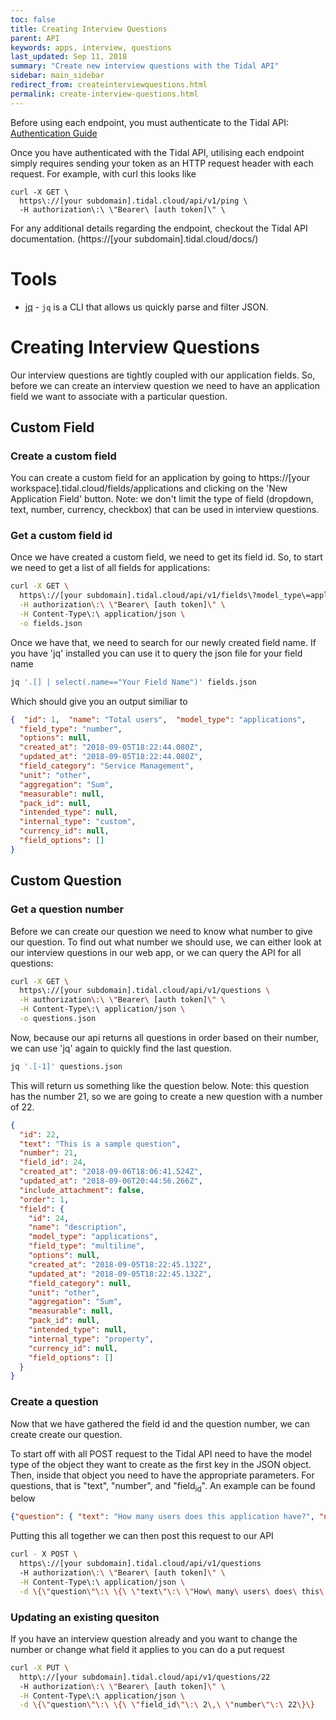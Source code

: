 ```yaml
---
toc: false
title: Creating Interview Questions
parent: API
keywords: apps, interview, questions
last_updated: Sep 11, 2018
summary: "Create new interview questions with the Tidal API"
sidebar: main_sidebar
redirect_from: createinterviewquestions.html
permalink: create-interview-questions.html
---
```


Before using each endpoint, you must authenticate to the Tidal API:
[Authentication Guide](authenticate.html)

Once you have authenticated with the Tidal API, utilising each endpoint simply requires sending your token as an HTTP request header with each request. For example, with curl this looks like

    curl -X GET \
      https\://[your subdomain].tidal.cloud/api/v1/ping \
      -H authorization\:\ \"Bearer\ [auth token]\" \

For any additional details regarding the endpoint, checkout the Tidal API documentation.
(https://[your subdomain].tidal.cloud/docs/)

# Tools

- [jq](https://stedolan.github.io/jq/) - `jq` is a CLI that allows us quickly parse and filter JSON.

# Creating Interview Questions

Our interview questions are tightly coupled with our application fields. So, before we can create an interview question we need to have an application field we want to associate with a particular question.

## Custom Field

### Create a custom field

You can create a custom field for an application by going to https://[your workspace].tidal.cloud/fields/applications and clicking on the 'New Application Field' button. Note: we don't limit the type of field (dropdown, text, number, currency, checkbox) that can be used in interview questions.

### Get a custom field id

Once we have created a custom field, we need to get its field id. So, to start we need to get a list of all fields for applications:

```bash
curl -X GET \
  https\://[your subdomain].tidal.cloud/api/v1/fields\?model_type\=applications \
  -H authorization\:\ \"Bearer\ [auth token]\" \
  -H Content-Type\:\ application/json \
  -o fields.json
```
Once we have that, we need to search for our newly created field name. If you have 'jq' installed you can use it to query the json file for your field name

```bash
jq '.[] | select(.name=="Your Field Name")' fields.json
```

Which should give you an output similiar to
```json
{  "id": 1,  "name": "Total users",  "model_type": "applications",
  "field_type": "number",
  "options": null,
  "created_at": "2018-09-05T18:22:44.080Z",
  "updated_at": "2018-09-05T18:22:44.080Z",
  "field_category": "Service Management",
  "unit": "other",
  "aggregation": "Sum",
  "measurable": null,
  "pack_id": null,
  "intended_type": null,
  "internal_type": "custom",
  "currency_id": null,
  "field_options": []
}
```
## Custom Question

### Get a question number

Before we can create our question we need to know what number to give our question. To find out what number we should use, we can either look at our interview questions in our web app, or we can query the API for all questions:

```bash
curl -X GET \
  https\://[your subdomain].tidal.cloud/api/v1/questions \
  -H authorization\:\ \"Bearer\ [auth token]\" \
  -H Content-Type\:\ application/json \
  -o questions.json
```

Now, because our api returns all questions in order based on their number, we can use 'jq' again to quickly find the last question.
```bash
jq '.[-1]' questions.json
```
This will return us something like the question below. Note: this question has the number 21, so we are going to create a new question with a number of 22.
```json
{
  "id": 22,
  "text": "This is a sample question",
  "number": 21,
  "field_id": 24,
  "created_at": "2018-09-06T18:06:41.524Z",
  "updated_at": "2018-09-06T20:44:56.266Z",
  "include_attachment": false,
  "order": 1,
  "field": {
    "id": 24,
    "name": "description",
    "model_type": "applications",
    "field_type": "multiline",
    "options": null,
    "created_at": "2018-09-05T18:22:45.132Z",
    "updated_at": "2018-09-05T18:22:45.132Z",
    "field_category": null,
    "unit": "other",
    "aggregation": "Sum",
    "measurable": null,
    "pack_id": null,
    "intended_type": null,
    "internal_type": "property",
    "currency_id": null,
    "field_options": []
  }
}
```
### Create a question

Now that we have gathered the field id and the question number, we can create create our question.

To start off with all POST request to the Tidal API need to have the model type of the object they want to create as the first key in the JSON object. Then, inside that object you need to have the appropriate parameters. For questions, that is "text", "number", and "field<sub>id</sub>". An example can be found below
```json
{"question": { "text": "How many users does this application have?", "number": 22, "field_id": 1}}
```
Putting this all together we can then post this request to our API
```bash
curl - X POST \
  https\://[your subdomain].tidal.cloud/api/v1/questions
  -H authorization\:\ \"Bearer\ [auth token]\" \
  -H Content-Type\:\ application/json \
  -d \{\"question\"\:\ \{\ \"text\"\:\ \"How\ many\ users\ does\ this\ application\ have\?\"\,\ \"number\"\:\ 22\,\ \"field_id\"\:\ 1\}\}
```
### Updating an existing quesiton

If you have an interview question already and you want to change the number or change what field it applies to you can do a put request
```bash
curl -X PUT \
  http\://[your subdomain].tidal.cloud/api/v1/questions/22
  -H authorization\:\ \"Bearer\ [auth token]\" \
  -H Content-Type\:\ application/json \
  -d \{\"question\"\:\ \{\ \"field_id\"\:\ 2\,\ \"number\"\:\ 22\}\}
```
